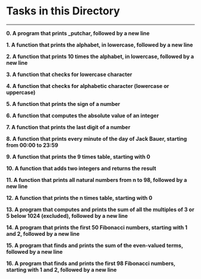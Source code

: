 # **Tasks in this Directory**
---------------------------
**0. A program that prints _putchar, followed by a new line**

**1. A function that prints the alphabet, in lowercase, followed by a new line**

**2. A function that prints 10 times the alphabet, in lowercase, followed by a new line**

**3. A function that checks for lowercase character**

**4. A function that checks for alphabetic character (lowercase or uppercase)**

**5. A function that prints the sign of a number**

**6. A function that computes the absolute value of an integer**

**7. A function that prints the last digit of a number**

**8. A function that prints every minute of the day of Jack Bauer, starting from 00:00 to 23:59**

**9. A function that prints the 9 times table, starting with 0**

**10. A function that adds two integers and returns the result**

**11. A function that prints all natural numbers from n to 98, followed by a new line**

**12. A function that prints the n times table, starting with 0**

**13. A program that computes and prints the sum of all the multiples of 3 or 5 below 1024 (excluded), followed by a new line**

**14. A program that prints the first 50 Fibonacci numbers, starting with 1 and 2, followed by a new line**

**15. A program that finds and prints the sum of the even-valued terms, followed by a new line**

**16. A program that finds and prints the first 98 Fibonacci numbers, starting with 1 and 2, followed by a new line**
